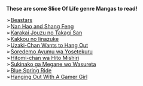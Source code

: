 **These are some Slice Of Life genre Mangas to read!**

➢[Beastars](https://anilist.co/manga/98587)\
➢[Nan Hao and Shang Feng](https://anilist.co/manga/117324)\
➢[Karakai Jouzu no Takagi San](https://anilist.co/manga/85533)\
➢[Kakkou no Iinazuke](https://anilist.co/manga/112024)\
➢[Uzaki-Chan Wants to Hang Out](https://anilist.co/manga/101724)\
➢[Soredemo Ayumu wa Yosetekuru](https://anilist.co/manga/108105)\
➢[Hitomi-chan wa Hito Mishiri](https://anilist.co/manga/106434)\
➢[Sukinako ga Megane wo Wasureta](https://anilist.co/manga/105641)\
➢[Blue Spring Ride](https://anilist.co/manga/63297)\
➢[Hanging Out With A Gamer Girl](https://anilist.co/manga/113076)
